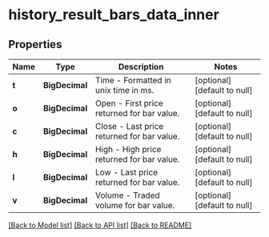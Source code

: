 # history_result_bars_data_inner
## Properties

| Name | Type | Description | Notes |
|------------ | ------------- | ------------- | -------------|
| **t** | **BigDecimal** | Time - Formatted in unix time in ms. | [optional] [default to null] |
| **o** | **BigDecimal** | Open - First price returned for bar value. | [optional] [default to null] |
| **c** | **BigDecimal** | Close - Last price returned for bar value. | [optional] [default to null] |
| **h** | **BigDecimal** | High - High price returned for bar value. | [optional] [default to null] |
| **l** | **BigDecimal** | Low - Last price returned for bar value. | [optional] [default to null] |
| **v** | **BigDecimal** | Volume - Traded volume for bar value. | [optional] [default to null] |

[[Back to Model list]](../README.md#documentation-for-models) [[Back to API list]](../README.md#documentation-for-api-endpoints) [[Back to README]](../README.md)

